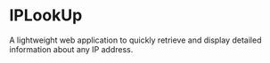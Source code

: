 # IPLookUp
A lightweight web application to quickly retrieve and display detailed information about any IP address.
